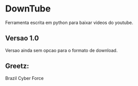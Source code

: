 # DownTube
Ferramenta escrita em python para baixar videos do youtube. 

## Versao 1.0 
Versao ainda sem opcao para o formato de download. 

## Greetz: 
Brazil Cyber Force 
